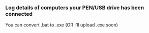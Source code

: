 ### Log details of computers your PEN/USB drive has been connected

You can convert .bat to .exe (OR I'll upload .exe soon)
